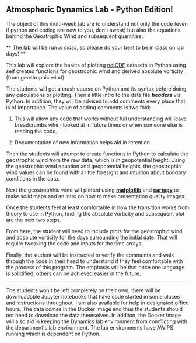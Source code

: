 ## Atmospheric Dynamics Lab - Python Edition!

The object of this multi-week lab are to understand not only the code (even if python and coding are new to you, don't sweat) but also the equations behind the Geostrophic Wind and subsequent quantities.

** The lab will be run <em>in class</em>, so please do your best to be in class on lab days! **


This lab will explore the basics of plotting <a href="https://www.unidata.ucar.edu/software/netcdf/" target="_blank">netCDF</a> datasets in Python using self created functions for geostrophic wind and derived absolute vorticity (from geostrophic wind).

The students will get a crash course on Python and its syntax before doing any calculations or plotting. Then a little intro to the data file <b><em>headers</em></b> via Python. In addition, they will be advised to add comments every place that is of importance. The value of adding comments is two fold: 

1) This will allow any code that works without full understanding will leave breadcrumbs when looked at in future times or when someone else is reading the code.

2) Documentation of new information helps aid in retention.

Then the students will attempt to create functions in Python to calculate the geostrophic wind from the raw data, which is in geopotential height. Using the geostrophic wind equation and geopotential heights, the geostrophic wind values can be found with a little foresight and intuition about bondary conditions in the data.

Next the geostrophhic wind will plotted using <a href="https://matplotlib.org/" target="_blank"><b>matplotlib</b></a> and <a href="https://scitools.org.uk/cartopy/docs/latest/" target="_blank"><b>cartopy</b></a> to make solid maps and an intro on how to make presentation quality images.

Once the students feel at least comfortable in how the transition works from theory to use in Python, finding the absolute vorticity and subsequent plot are the next two steps. 

From here, the student will need to include plots for the geostrophic wind and absolute vorticity for the days surrounding the initial date. That will require tweaking the code and inputs for the time arrays.

Finally, the student will be instructed to verify the comments and walk through the code in their head to understand if they feel comfortable with the process of this program. The emphasis will be that once one language is solidified, others can be achieved easier in the future. 

---

The students won't be left completely on their own; there will be downloadable Jupyter notebooks that have code started in some places and instructions throughout. I am also available for help in designated office hours. The data comes in the Docker Image and thus the students should not need to download the data themselves. In additon, the Docker Image will also aid in keeping the Dynamics lab environment from comflicting with the department's lab environment. The lab environments have AWIPS running which is dependent on Python.



